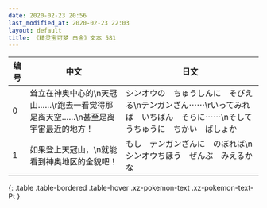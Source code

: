 ```yaml
---
date: 2020-02-23 20:56
last_modified_at: 2020-02-23 22:03
layout: default
title: 《精灵宝可梦 白金》文本 581
---
```

| 编号 | 中文 | 日文 |
| ---- | ---- | ---- |
| 0 | 耸立在神奥中心的\n天冠山……\r跑去一看觉得那是离天空……\n甚至是离宇宙最近的地方！ | シンオウの　ちゅうしんに　そびえる\nテンガンざん⋯⋯\rいってみれば　いちばん　そらに⋯⋯\nそして　うちゅうに　ちかい　ばしょか |
| 1 | 如果登上天冠山，\n就能看到神奥地区的全貌吧！ | もし　テンガンざんに　のぼれば\nシンオウちほう　ぜんぶ　みえるかな |
{: .table .table-bordered .table-hover .xz-pokemon-text .xz-pokemon-text-Pt }